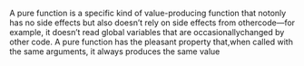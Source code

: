 A pure function is a specific kind of value-producing function that notonly has no side effects but also doesn’t rely on side effects from othercode—for example, it doesn’t read global variables that are occasionallychanged by other code. A pure function has the pleasant property that,when called with the same arguments, it always produces the same value